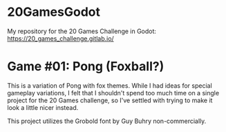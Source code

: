 # 20GamesGodot
My repository for the 20 Games Challenge in Godot: https://20_games_challenge.gitlab.io/

# Game #01: Pong (Foxball?)

This is a variation of Pong with fox themes. While I had ideas for special gameplay variations, I felt that I shouldn't spend too much time on a single project for the 20 Games challenge, so I've settled with trying to make it look a little nicer instead.

This project utilizes the Grobold font by Guy Buhry non-commercially.